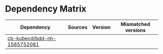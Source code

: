 # Dependency Matrix

Dependency | Sources | Version | Mismatched versions
---------- | ------- | ------- | -------------------
[cb-kubecd/bdd-nh-1585752081](https://github.com/cb-kubecd/bdd-nh-1585752081.git) |  | []() | 
